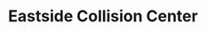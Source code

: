 ---
title: "Eastside Collision Center"
url: /atlanta/eastside-collision-center/
shop: Autowerkstatt
---